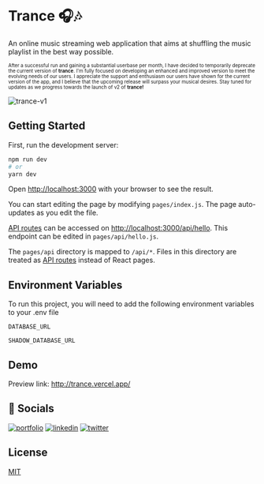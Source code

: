 
# Trance 🎧🎶

An online music streaming web application that aims at shuffling the music playlist in the best way possible.

<sup><sub>After a successful run and gaining a substantial userbase per month, I have decided to temporarily deprecate the current version of **trance**. I'm fully focused on developing an enhanced and improved version to meet the evolving needs of our users.
</sub></sup>
<sup><sub>
I appreciate the support and enthusiasm our users have shown for the current version of the app, and I believe that the upcoming release will surpass your musical desires. Stay tuned for updates as we progress towards the launch of v2 of **trance!**
</sub></sup>


![trance-v1](https://github.com/ashutosh887/trance/assets/71774735/bfbcfb84-1f8a-484e-9a5b-dc95439a5de3)

## Getting Started

First, run the development server:

```bash
npm run dev
# or
yarn dev
```

Open [http://localhost:3000](http://localhost:3000) with your browser to see the result.

You can start editing the page by modifying `pages/index.js`. The page auto-updates as you edit the file.

[API routes](https://nextjs.org/docs/api-routes/introduction) can be accessed on [http://localhost:3000/api/hello](http://localhost:3000/api/hello). This endpoint can be edited in `pages/api/hello.js`.

The `pages/api` directory is mapped to `/api/*`. Files in this directory are treated as [API routes](https://nextjs.org/docs/api-routes/introduction) instead of React pages.
## Environment Variables

To run this project, you will need to add the following environment variables to your .env file

`DATABASE_URL`

`SHADOW_DATABASE_URL`


## Demo

Preview link: http://trance.vercel.app/


## 🔗 Socials
[![portfolio](https://img.shields.io/badge/my_portfolio-000?style=for-the-badge&logo=ko-fi&logoColor=white)](https://www.ashutosh887.me/)
[![linkedin](https://img.shields.io/badge/linkedin-0A66C2?style=for-the-badge&logo=linkedin&logoColor=white)](https://www.linkedin.com/in/ashutosh887/)
[![twitter](https://img.shields.io/badge/twitter-1DA1F2?style=for-the-badge&logo=twitter&logoColor=white)](https://twitter.com/ashutosh887_)


## License

[MIT](https://choosealicense.com/licenses/mit/)

